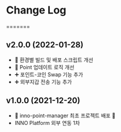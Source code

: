 # Change Log
=======

## v2.0.0 (2022-01-28)
- :hammer: 환경별 빌드 및 배포 스크립트 개선
- :hammer: Point 업데이트 로직 개선
- :heavy_plus_sign: 포인트-코인 Swap 기능 추가
- :heavy_plus_sign: 외부지갑 전송 기능 추가

## v1.0.0 (2021-12-20)
- :tada: inno-point-manager 최초 프로젝트 배포 :tada:
- INNO Platform 외부 연동 1차
